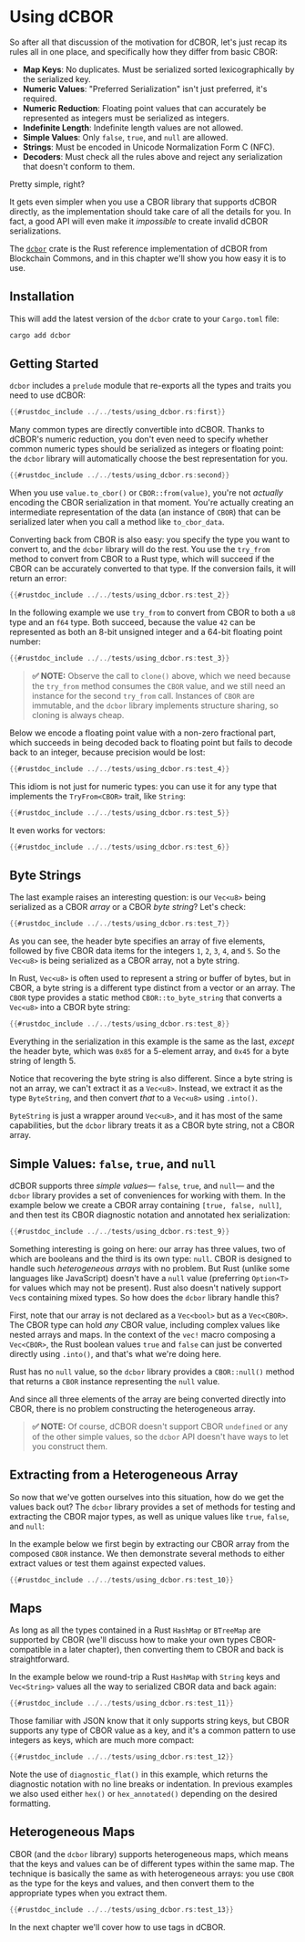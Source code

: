 # Using dCBOR

So after all that discussion of the motivation for dCBOR, let's just recap its rules all in one place, and specifically how they differ from basic CBOR:

- **Map Keys**: No duplicates. Must be serialized sorted lexicographically by the serialized key.
- **Numeric Values**: "Preferred Serialization" isn't just preferred, it's required.
- **Numeric Reduction**: Floating point values that can accurately be represented as integers must be serialized as integers.
- **Indefinite Length**: Indefinite length values are not allowed.
- **Simple Values**: Only `false`, `true`, and `null` are allowed.
- **Strings**: Must be encoded in Unicode Normalization Form C (NFC).
- **Decoders**: Must check all the rules above and reject any serialization that doesn't conform to them.

Pretty simple, right?

It gets even simpler when you use a CBOR library that supports dCBOR directly, as the implementation should take care of all the details for you. In fact, a good API will even make it _impossible_ to create invalid dCBOR serializations.

The [`dcbor`](https://crates.io/crates/dcbor) crate is the Rust reference implementation of dCBOR from Blockchain Commons, and in this chapter we'll show you how easy it is to use.

## Installation

This will add the latest version of the `dcbor` crate to your `Cargo.toml` file:

```bash
cargo add dcbor
```

## Getting Started

`dcbor` includes a `prelude` module that re-exports all the types and traits you need to use dCBOR:

```rust
{{#rustdoc_include ../../tests/using_dcbor.rs:first}}
```

Many common types are directly convertible into dCBOR. Thanks to dCBOR's numeric reduction, you don't even need to specify whether common numeric types should be serialized as integers or floating point: the `dcbor` library will automatically choose the best representation for you.

```rust
{{#rustdoc_include ../../tests/using_dcbor.rs:second}}
```

When you use `value.to_cbor()` or `CBOR::from(value)`, you're not _actually_ encoding the CBOR serialization in that moment. You're actually creating an intermediate representation of the data (an instance of `CBOR`) that can be serialized later when you call a method like `to_cbor_data`.

Converting back from CBOR is also easy: you specify the type you want to convert to, and the `dcbor` library will do the rest. You use the `try_from` method to convert from CBOR to a Rust type, which will succeed if the CBOR can be accurately converted to that type. If the conversion fails, it will return an error:

```rust
{{#rustdoc_include ../../tests/using_dcbor.rs:test_2}}
```

In the following example we use `try_from` to convert from CBOR to both a `u8` type and an `f64` type. Both succeed, because the value `42` can be represented as both an 8-bit unsigned integer and a 64-bit floating point number:

```rust
{{#rustdoc_include ../../tests/using_dcbor.rs:test_3}}
```

> **✅ NOTE:** Observe the call to `clone()` above, which we need because the `try_from` method consumes the `CBOR` value, and we still need an instance for the second `try_from` call. Instances of `CBOR` are immutable, and the `dcbor` library implements structure sharing, so cloning is always cheap.

Below we encode a floating point value with a non-zero fractional part, which succeeds in being decoded back to floating point but fails to decode back to an integer, because precision would be lost:

```rust
{{#rustdoc_include ../../tests/using_dcbor.rs:test_4}}
```

This idiom is not just for numeric types: you can use it for any type that implements the `TryFrom<CBOR>` trait, like `String`:

```rust
{{#rustdoc_include ../../tests/using_dcbor.rs:test_5}}
```

It even works for vectors:

```rust
{{#rustdoc_include ../../tests/using_dcbor.rs:test_6}}
```

## Byte Strings

The last example raises an interesting question: is our `Vec<u8>` being serialized as a CBOR _array_ or a CBOR _byte string_? Let's check:

```rust
{{#rustdoc_include ../../tests/using_dcbor.rs:test_7}}
```

As you can see, the header byte specifies an array of five elements, followed by five CBOR data items for the integers `1`, `2`, `3`, `4`, and `5`. So the `Vec<u8>` is being serialized as a CBOR array, not a byte string.

In Rust, `Vec<u8>` is often used to represent a string or buffer of bytes, but in CBOR, a byte string is a different type distinct from a vector or an array. The `CBOR` type provides a static method `CBOR::to_byte_string` that converts a `Vec<u8>` into a CBOR byte string:

```rust
{{#rustdoc_include ../../tests/using_dcbor.rs:test_8}}
```

Everything in the serialization in this example is the same as the last, _except_ the header byte, which was `0x85` for a 5-element array, and `0x45` for a byte string of length 5.

Notice that recovering the byte string is also different. Since a byte string is not an array, we can't extract it as a `Vec<u8>`. Instead, we extract it as the type `ByteString`, and then convert _that_ to a `Vec<u8>` using `.into()`.

`ByteString` is just a wrapper around `Vec<u8>`, and it has most of the same capabilities, but the `dcbor` library treats it as a CBOR byte string, not a CBOR array.

## Simple Values: `false`, `true`, and `null`

dCBOR supports three *simple values*— `false`, `true`, and `null`— and the `dcbor` library provides a set of conveniences for working with them. In the example below we create a CBOR array containing `[true, false, null]`, and then test its CBOR diagnostic notation and annotated hex serialization:

```rust
{{#rustdoc_include ../../tests/using_dcbor.rs:test_9}}
```

Something interesting is going on here: our array has three values, two of which are booleans and the third is its own type: `null`. CBOR is designed to handle such _heterogeneous arrays_ with no problem. But Rust (unlike some languages like JavaScript) doesn't have a `null` value (preferring `Option<T>` for values which may not be present). Rust also doesn't natively support `Vec`s containing mixed types. So how does the `dcbor` library handle this?

First, note that our array is not declared as a `Vec<bool>` but as a `Vec<CBOR>`. The CBOR type can hold *any* CBOR value, including complex values like nested arrays and maps. In the context of the `vec!` macro composing a `Vec<CBOR>`, the Rust boolean values `true` and `false` can just be converted directly using `.into()`, and that's what we're doing here.

Rust has no `null` value, so the `dcbor` library provides a `CBOR::null()` method that returns a `CBOR` instance representing the `null` value.

And since all three elements of the array are being converted directly into CBOR, there is no problem constructing the heterogeneous array.

> **✅ NOTE:** Of course, dCBOR doesn't support CBOR `undefined` or any of the other simple values, so the `dcbor` API doesn't have ways to let you construct them.

## Extracting from a Heterogeneous Array

So now that we've gotten ourselves into this situation, how do we get the values back out? The `dcbor` library provides a set of methods for testing and extracting the CBOR major types, as well as unique values like `true`, `false`, and `null`:

In the example below we first begin by extracting our CBOR array from the composed `CBOR` instance. We then demonstrate several methods to either extract values or test them against expected values.

```rust
{{#rustdoc_include ../../tests/using_dcbor.rs:test_10}}
```

## Maps

As long as all the types contained in a Rust `HashMap` or `BTreeMap` are supported by CBOR (we'll discuss how to make your own types CBOR-compatible in a later chapter), then converting them to CBOR and back is straightforward.

In the example below we round-trip a Rust `HashMap` with `String` keys and `Vec<String>` values all the way to serialized CBOR data and back again:

```rust
{{#rustdoc_include ../../tests/using_dcbor.rs:test_11}}
```

Those familiar with JSON know that it only supports string keys, but CBOR supports any type of CBOR value as a key, and it's a common pattern to use integers as keys, which are much more compact:

```rust
{{#rustdoc_include ../../tests/using_dcbor.rs:test_12}}
```

Note the use of `diagnostic_flat()` in this example, which returns the diagnostic notation with no line breaks or indentation. In previous examples we also used either `hex()` or `hex_annotated()` depending on the desired formatting.

## Heterogeneous Maps

CBOR (and the `dcbor` library) supports heterogeneous maps, which means that the keys and values can be of different types within the same map. The technique is basically the same as with heterogeneous arrays: you use `CBOR` as the type for the keys and values, and then convert them to the appropriate types when you extract them.

```rust
{{#rustdoc_include ../../tests/using_dcbor.rs:test_13}}
```

In the next chapter we'll cover how to use tags in dCBOR.
